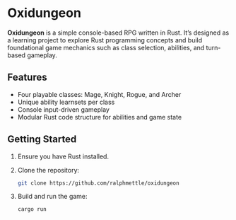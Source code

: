 # Oxidungeon

**Oxidungeon** is a simple console-based RPG written in Rust. It’s designed as a learning project to explore Rust programming concepts and build foundational game mechanics such as class selection, abilities, and turn-based gameplay.

## Features

- Four playable classes: Mage, Knight, Rogue, and Archer  
- Unique ability learnsets per class  
- Console input-driven gameplay  
- Modular Rust code structure for abilities and game state  

## Getting Started

1. Ensure you have Rust installed.  
2. Clone the repository:  

   ```bash  
   git clone https://github.com/ralphmettle/oxidungeon
   ```

3. Build and run the game:

   ```bash
   cargo run
   ```
